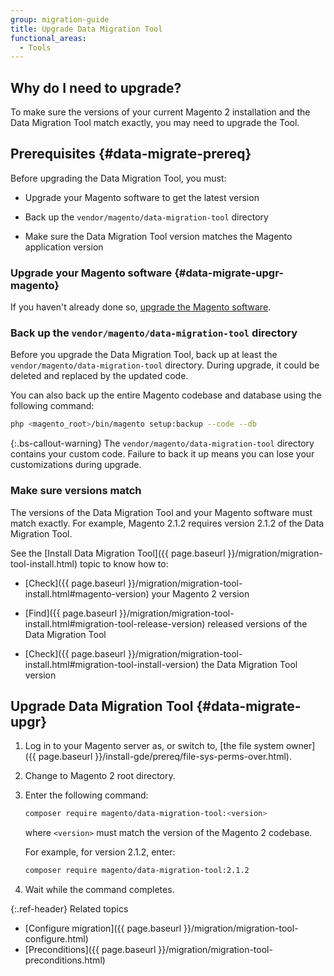 ```yaml
---
group: migration-guide
title: Upgrade Data Migration Tool
functional_areas:
  - Tools
---
```


## Why do I need to upgrade?

To make sure the versions of your current Magento 2 installation and the Data Migration Tool match exactly, you may need to upgrade the Tool.

## Prerequisites {#data-migrate-prereq}

Before upgrading the Data Migration Tool, you must:

*  Upgrade your Magento software to get the latest version

*  Back up the `vendor/magento/data-migration-tool` directory

*  Make sure the Data Migration Tool version matches the Magento application version

### Upgrade your Magento software {#data-migrate-upgr-magento}

If you haven't already done so, [upgrade the Magento software](https://experienceleague.adobe.com/docs/commerce-operations/upgrade-guide/overview.html).

### Back up the `vendor/magento/data-migration-tool` directory

Before you upgrade the Data Migration Tool, back up at least the `vendor/magento/data-migration-tool` directory. During upgrade, it could be deleted and replaced by the updated code.

You can also back up the entire Magento codebase and database using the following command:

```bash
php <magento_root>/bin/magento setup:backup --code --db
```

{:.bs-callout-warning}
The `vendor/magento/data-migration-tool` directory contains your custom code. Failure to back it up means you can lose your customizations during upgrade.

### Make sure versions match

The versions of the Data Migration Tool and your Magento software must match exactly. For example, Magento 2.1.2 requires version 2.1.2 of the Data Migration Tool.

See the [Install Data Migration Tool]({{ page.baseurl }}/migration/migration-tool-install.html) topic to know how to:

*  [Check]({{ page.baseurl }}/migration/migration-tool-install.html#magento-version) your Magento 2 version

*  [Find]({{ page.baseurl }}/migration/migration-tool-install.html#migration-tool-release-version) released versions of the Data Migration Tool

*  [Check]({{ page.baseurl }}/migration/migration-tool-install.html#migration-tool-install-version) the Data Migration Tool version

## Upgrade Data Migration Tool {#data-migrate-upgr}

1. Log in to your Magento server as, or switch to, [the file system owner]({{ page.baseurl }}/install-gde/prereq/file-sys-perms-over.html).
1. Change to Magento 2 root directory.
1. Enter the following command:

   ```bash
   composer require magento/data-migration-tool:<version>
   ```

   where `<version>` must match the version of the Magento 2 codebase.

   For example, for version 2.1.2, enter:

   ```bash
   composer require magento/data-migration-tool:2.1.2
   ```

1. Wait while the command completes.

{:.ref-header}
Related topics

*  [Configure migration]({{ page.baseurl }}/migration/migration-tool-configure.html)
*  [Preconditions]({{ page.baseurl }}/migration/migration-tool-preconditions.html)
